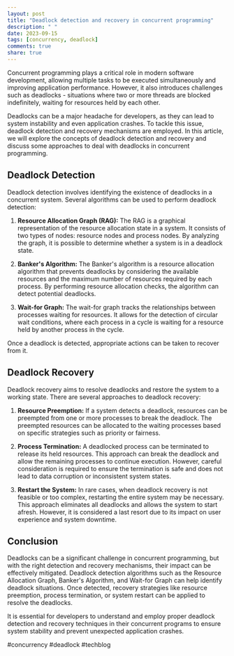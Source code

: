 ```yaml
---
layout: post
title: "Deadlock detection and recovery in concurrent programming"
description: " "
date: 2023-09-15
tags: [concurrency, deadlock]
comments: true
share: true
---
```


Concurrent programming plays a critical role in modern software development, allowing multiple tasks to be executed simultaneously and improving application performance. However, it also introduces challenges such as deadlocks - situations where two or more threads are blocked indefinitely, waiting for resources held by each other.

Deadlocks can be a major headache for developers, as they can lead to system instability and even application crashes. To tackle this issue, deadlock detection and recovery mechanisms are employed. In this article, we will explore the concepts of deadlock detection and recovery and discuss some approaches to deal with deadlocks in concurrent programming.

## Deadlock Detection

Deadlock detection involves identifying the existence of deadlocks in a concurrent system. Several algorithms can be used to perform deadlock detection:

1. **Resource Allocation Graph (RAG):** The RAG is a graphical representation of the resource allocation state in a system. It consists of two types of nodes: resource nodes and process nodes. By analyzing the graph, it is possible to determine whether a system is in a deadlock state.

2. **Banker's Algorithm:** The Banker's algorithm is a resource allocation algorithm that prevents deadlocks by considering the available resources and the maximum number of resources required by each process. By performing resource allocation checks, the algorithm can detect potential deadlocks.

3. **Wait-for Graph:** The wait-for graph tracks the relationships between processes waiting for resources. It allows for the detection of circular wait conditions, where each process in a cycle is waiting for a resource held by another process in the cycle.

Once a deadlock is detected, appropriate actions can be taken to recover from it.

## Deadlock Recovery

Deadlock recovery aims to resolve deadlocks and restore the system to a working state. There are several approaches to deadlock recovery:

1. **Resource Preemption:** If a system detects a deadlock, resources can be preempted from one or more processes to break the deadlock. The preempted resources can be allocated to the waiting processes based on specific strategies such as priority or fairness.

2. **Process Termination:** A deadlocked process can be terminated to release its held resources. This approach can break the deadlock and allow the remaining processes to continue execution. However, careful consideration is required to ensure the termination is safe and does not lead to data corruption or inconsistent system states.

3. **Restart the System:** In rare cases, when deadlock recovery is not feasible or too complex, restarting the entire system may be necessary. This approach eliminates all deadlocks and allows the system to start afresh. However, it is considered a last resort due to its impact on user experience and system downtime.

## Conclusion

Deadlocks can be a significant challenge in concurrent programming, but with the right detection and recovery mechanisms, their impact can be effectively mitigated. Deadlock detection algorithms such as the Resource Allocation Graph, Banker's Algorithm, and Wait-for Graph can help identify deadlock situations. Once detected, recovery strategies like resource preemption, process termination, or system restart can be applied to resolve the deadlocks.

It is essential for developers to understand and employ proper deadlock detection and recovery techniques in their concurrent programs to ensure system stability and prevent unexpected application crashes.

#concurrency #deadlock #techblog